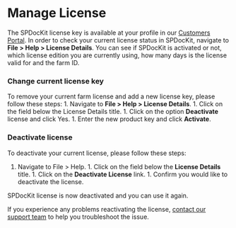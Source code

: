 # Manage License

The SPDocKit license key is available at your profile in our [Customers Portal](https://my.syskit.com). In order to check your current license status in SPDocKit, navigate to **File &gt; Help &gt; License Details**. You can see if SPDocKit is activated or not, which license edition you are currently using, how many days is the license valid for and the farm ID.

### Change current license key

To remove your current farm license and add a new license key, please follow these steps: 1. Navigate to **File &gt; Help &gt; License Details**. 1. Click on the field below the License Details title. 1. Click on the option **Deactivate** license and click Yes. 1. Enter the new product key and click **Activate**.

### Deactivate license

To deactivate your current license, please follow these steps:  
1. Navigate to File &gt; Help. 1. Click on the field below the **License Details** title. 1. Click on the **Deactivate License** link. 1. Confirm you would like to deactivate the license.

SPDocKit license is now deactivated and you can use it again.

If you experience any problems reactivating the license, [contact our support team](https://www.syskit.com/company/contact-us/) to help you troubleshoot the issue.


